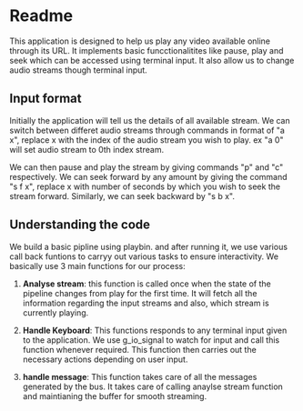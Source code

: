 # Readme

This application is designed to help us play any video available online through its URL. It implements basic funcctionalitites like pause, play and seek which can be accessed using terminal input. It also allow us to change audio streams though terminal input. 

## Input format

Initially the application will tell us the details of all available stream. We can switch between differet audio streams through commands in format of "a x", replace x with the index of the audio stream you wish to play. ex "a 0" will set audio stream to 0th index stream.

We can then pause and play the stream by giving commands "p" and "c" respectively. We can seek forward by any amount by giving the command "s f x", replace x with number of seconds by which you wish to seek the stream forward. Similarly, we can seek backward by "s b x".

## Understanding the code

We build a basic pipline using playbin. and after running it, we use various call back funtions to carryy out various tasks to ensure interactivity. We basically use 3 main functions for our process:

1. **Analyse stream**: this function is called once when the state of the pipeline changes from play for the first time. It will fetch all the information regarding the input streams and also, which stream is currently playing.

2. **Handle Keyboard**: This functions responds to any terminal input given to the application. We use g_io_signal to watch for input and call this function whenever required. This function then carries out the necessary actions depending on user input.

3. **handle message**: This function takes care of all the messages generated by the bus. It takes care of calling anaylse stream function and maintianing the buffer for smooth streaming.


   
